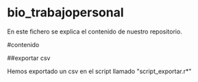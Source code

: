# bio_trabajopersonal

En este fichero se explica el contenido de nuestro repositorio.

#contenido

##exportar csv

Hemos exportado un csv en el script llamado "script_exportar.r*"